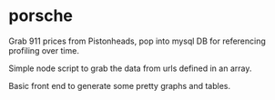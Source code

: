 # porsche
Grab 911 prices from Pistonheads, pop into mysql DB for referencing profiling over time.

Simple node script to grab the data from urls defined in an array.

Basic front end to generate some pretty graphs and tables.